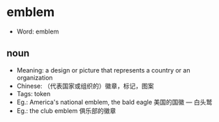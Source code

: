 # emblem

- Word: emblem

## noun

- Meaning: a design or picture that represents a country or an organization
- Chinese: （代表国家或组织的）徽章，标记，图案
- Tags: token
- Eg.: America's national emblem, the bald eagle 美国的国徽 — 白头鹫
- Eg.: the club emblem 俱乐部的徽章

